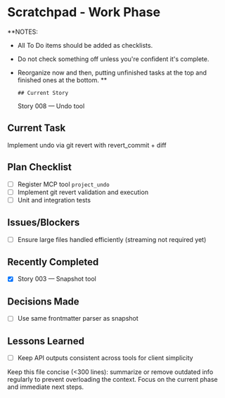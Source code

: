 # Scratchpad - Work Phase

**NOTES:

- All To Do items should be added as checklists.
- Do not check something off unless you're confident it's complete.
- Reorganize now and then, putting unfinished tasks at the top and finished ones at the bottom.
  **

      ## Current Story

  Story 008 — Undo tool

## Current Task

Implement undo via git revert with revert_commit + diff

## Plan Checklist

- [ ] Register MCP tool `project_undo`
- [ ] Implement git revert validation and execution
- [ ] Unit and integration tests

## Issues/Blockers

- [ ] Ensure large files handled efficiently (streaming not required yet)

## Recently Completed

- [x] Story 003 — Snapshot tool

## Decisions Made

- [ ] Use same frontmatter parser as snapshot

## Lessons Learned

- [ ] Keep API outputs consistent across tools for client simplicity

Keep this file concise (<300 lines): summarize or remove outdated info regularly to prevent overloading the context. Focus on the current phase and immediate next steps.
